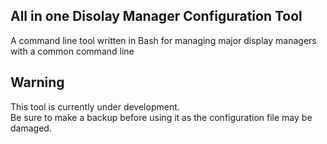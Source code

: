 ## All in one Disolay Manager Configuration Tool 
A command line tool written in Bash for managing major display managers with a common command line

## Warning
This tool is currently under development.  
Be sure to make a backup before using it as the configuration file may be damaged.

